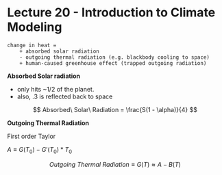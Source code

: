 # Lecture 20 - Introduction to Climate Modeling

```
change in heat =
    + absorbed solar radiation
    - outgoing thermal radiation (e.g. blackbody cooling to space)
    + human-caused greenhouse effect (trapped outgoing radiation)
```

**Absorbed Solar radiation**

- only hits ~1/2 of the planet.
- also, .3  is reflected back to space

$$
Absorbed\ Solar\ Radiation = \frac{S(1 - \alpha)}{4}
$$

**Outgoing Thermal Radiation**

First order Taylor

$A \equiv G(T_0) - G'(T_0) * T_0$

$$
Outgoing\ Thermal\ Radiation \equiv G(T) \approx A - B(T)
$$
